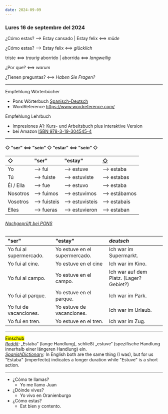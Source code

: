 ```yaml
---
date: 2024-09-09
---
```


### Lures 16 de septembre del 2024

¿Cómo estas? ⟶ Estay cansado | Estay felix ⟺ *müde*

¿Cómo estas? ⟶ Estay felix ⟺ *glücklich*

triste ⟺ *traurig*
aborrido | aborrida ⟺ *langweilig*

¿Por que? ⟺ *warum*

¿Tienen preguntas? ⟺ *Haben Sie Fragen?*

---
Empfehlung Wörterbücher
- Pons Wörterbuch [Spanisch-Deutsch](https://de.pons.com/%C3%BCbersetzung/spanisch-deutsch)
- WordReference <https://www.wordreference.com/>

Empfehlung Lehrbuch
- Impresiones A1: Kurs- und Arbeitsbuch plus interaktive Version 
- bei Amazon [ISBN 978-3-19-304545-4](https://www.amazon.de/Impresiones-A1-Arbeitsbuch-interaktive-Version/dp/3193045454)

---

#### ◇ "ser" ⟺ "*sein*" ◇ "estar" ⟺ "*sein*" ◇

◇ | "ser" | "estay" | [◇](https://de.pons.com/verbtabellen/spanisch/estar)
:-|:------|:--------|:---
Yo |⟶ fui |⟶ estuve |⟶ estaba
Tú |⟶ fuiste |⟶ estuviste |⟶ estabas
Él / Ella |⟶ fue |⟶ estuvo |⟶ estaba
Nosotros |⟶ fuimos |⟶ estuvimos |⟶ estábamos
Vosotros |⟶ fuisteis |⟶ estuvisteis |⟶ estabais
Elles |⟶ fueras |⟶ estuvieron |⟶ estaban

###### [Nachgeprüft bei PONS](https://de.pons.com/%C3%BCbersetzung-2/spanisch-deutsch/estuviste)

"ser" | "estay" | *deutsch*
:-----|:--------|:---
Yo fui al supermercado. | Yo estuve en el supermercado. | Ich war im Supermarkt.
Yo fui al cine. | Yo estuve en el cine | Ich war im Kino.
Yo fui al campo. | Yo estuve en el campo. | Ich war auf dem Platz. (Lager? Gebiet?)
Yo fui al parque. | Yo estuve en el parque. | Ich war im Park.
Yo fui de vacanciones. | Yo estuve de vacanciones. | Ich war im Urlaub.
Yo fui en tren. | Yo estuve en el tren. | Ich war im Zug.

---

<mark>Einschub</mark>  
*[Reddit](https://www.reddit.com/r/Spanish/comments/fshzxo/estuve_vs_estaba_whats_the_difference/?tl=de):*
„Estaba“ (lange Handlung), schließt „estuve“ (spezifische Handlung innerhalb einer längeren Handlung) ein.  
*[SpanishDictionary](https://https://www.spanishdict.com/answers/231504/what-is-the-difference-between-estaba-and-estuve):*
In English both are the same thing (I was), but for us "Estaba" (imperfecto) indicates a longer duration while "Estuve" is a short action.

---

- ¿Cómo te llamas?
	- Yo me llamo Juan
- ¿Dóinde vives?
	- Yo vivo en Oranienburgo
- ¿Cómo estas?
	- Est bien y contento.
	

